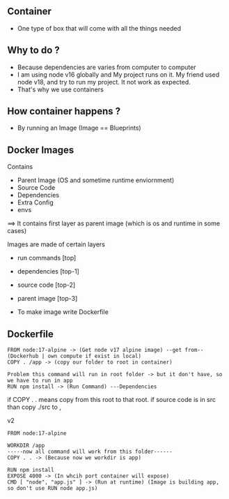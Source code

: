 ## Container
- One type of box that will come with all the things needed

## Why to do ?
- Because dependencies are varies from computer to computer
- I am using node v16 globally and My project runs on it. My friend used node v18, and try to run my project. It not work as expected.
- That's why we use containers

## How container happens ?
- By running an Image (Image == Blueprints)

## Docker Images

Contains
- Parent Image (OS and sometime runtime enviornment)
- Source Code
- Dependencies
- Extra Config
- envs

==> It contains first layer as parent image (which is os and runtime in some cases)

Images are made of certain layers
- run commands [top]
- dependencies [top-1]
- source code [top-2]
- parent image [top-3]

- To make image write Dockerfile

## Dockerfile

```
FROM node:17-alpine -> (Get node v17 alpine image) --get from-- (Dockerhub | own compute if exist in local)
COPY . /app -> (copy our folder to root in container)

Problem this command will run in root folder -> but it don't have, so we have to run in app
RUN npm install -> (Run Command) ---Dependencies
```
if COPY . . means copy from this root to that root.
if source code is in src than copy ./src to ,

v2
```
FROM node:17-alpine

WORKDIR /app
-----now all command will work from this folder------
COPY . . -> (Because now we workdir is app)

RUN npm install
EXPOSE 4000 -> (In whcih port container will expose)
CMD [ "node", "app.js" ] -> (Run at runtime) (Image is building app, so don't use RUN node app.js)
```
